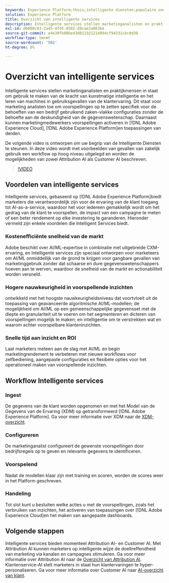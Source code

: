 ```yaml
---
keywords: Experience Platform;thuis;intelligente diensten;populaire onderwerpen;intelligente dienst;Intelligente dienst
solution: Experience Platform
title: Overzicht van intelligente services
description: Intelligente services stellen marketinganalisten en praktijkmensen in staat om gebruik te maken van de kracht van kunstmatige intelligentie en het leren van machines in gebruiksgevallen van de klantervaring. Dit staat voor marketing analisten toe om voorspellingen op te zetten specifiek voor de behoeften van een bedrijf gebruikend zaken-vlakke configuraties zonder de behoefte aan de deskundigheid van de gegevenswetenschap. Daarnaast kunnen marketingspecialisten voorspellingen activeren in Adobe Experience Cloud, Adobe Experience Platform en toepassingen van derden.
exl-id: db080c83-2a45-4fd5-8502-d9cae2a063be
source-git-commit: e4e30fb80be43d811921214094cf94331cbc0d38
workflow-type: tm+mt
source-wordcount: '502'
ht-degree: 0%

---
```


# Overzicht van intelligente services

Intelligente services stellen marketinganalisten en praktijkmensen in staat om gebruik te maken van de kracht van kunstmatige intelligentie en het leren van machines in gebruiksgevallen van de klantervaring. Dit staat voor marketing analisten toe om voorspellingen op te zetten specifiek voor de behoeften van een bedrijf gebruikend zaken-vlakke configuraties zonder de behoefte aan de deskundigheid van de gegevenswetenschap. Daarnaast kunnen marketingmedewerkers voorspellingen activeren in [!DNL Adobe Experience Cloud], [!DNL Adobe Experience Platform]en toepassingen van derden.

De volgende video is ontworpen om uw begrip van de Intelligente Diensten te steunen. In deze video wordt met voorbeelden van gevallen van zakelijk gebruik een workflow op hoog niveau uitgelegd en worden de mogelijkheden van zowel Attribution AI als Customer AI beschreven.

>[!VIDEO](https://video.tv.adobe.com/v/32654?learn=on&quality=12)

## Voordelen van intelligente services

Intelligente services, gebaseerd op [!DNL Adobe Experience Platform]biedt marketers die verantwoordelijk zijn voor de ervaring van de klant toegang tot AI-as-a-service, waardoor het voor iedereen gemakkelijk wordt om het gedrag van de klant te voorspellen, de impact van een campagne te meten of een beter rendement op elke investering te garanderen. Hieronder vermeld zijn enkele voordelen die Intelligent Services biedt.

### Kostenefficiënte snelheid van de markt

Adobe beschikt over AI/ML-expertise in combinatie met uitgebreide CXM-ervaring, en Intelligente services zijn speciaal ontworpen voor marketeers om AI/ML onmiddellijk van de grond te krijgen voor gangbare gevallen van marketinggebruik zonder dat schaarse en dure gegevenswetenschappers hoeven aan te werven, waardoor de snelheid van de markt en actionabiliteit worden versneld.

### Hogere nauwkeurigheid in voorspellende inzichten

ontwikkeld met het hoogste nauwkeurigheidsniveau dat voortvloeit uit de toepassing van geavanceerde algoritmische AI/ML-modellen; de mogelijkheid om AI/ML op een gemeenschappelijke gegevensset met de diepte en granulariteit uit te voeren om het segmenteren en dicteren van voorspellingen mogelijk te maken; en intelligentie om te verstrekken wat en waarom achter voorspelbare klanteninzichten.

### Snelle tijd aan inzicht en ROI

Laat marketers meteen aan de slag met AI/ML en begin marketingrendement te verbeteren met nieuwe workflows voor zelfbediening, aangepaste configuraties en flexibele opties voor het operationeel maken van voorspellende inzichten.

## Workflow Intelligente services

### Ingest

De gegevens van de klant worden opgenomen en met het Model van de Gegevens van de Ervaring (XDM) op getransformeerd [!DNL Adobe Experience Platform]. Ga voor meer informatie over XDM naar de [XDM-overzicht](../xdm/home.md).

### Configureren

De marketinganalist configureert de gewenste voorspellingen door bedrijfsregels op te geven en relevante gegevens te identificeren.

### Voorspelend

Nadat de modellen klaar zijn met training en scoren, worden de scores weer in het Platform geschreven.

### Handeling

Tot slot kunt u besluiten welke acties u met de voorspellingen, zoals het verbruiken van inzichten, het activeren van toepassingen over [!DNL Adobe Experience Cloud]en het maken van aangepaste dashboards.

## Volgende stappen

Intelligente services bieden momenteel Attribution AI- en Customer AI. Met Attribution AI kunnen marketers op intelligente wijze de doeltreffendheid van marketing via kanalen en campagnes stimuleren. Ga voor meer informatie over Attribution AI naar de [Overzicht van Attribution AI](./attribution-ai/overview.md). Klantenservice-AI stelt marketers in staat hun klantervaringen te hyper-personaliseren. Ga voor meer informatie over Customer AI naar [AI-overzicht van klant](./customer-ai/overview.md).
